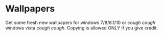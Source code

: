 # Wallpapers
Get some fresh new wallpapers for windows 7/8/8.1/10 or *cough* *cough* windows vista *cough* *cough*.
Copying is allowed ONLY if you give credit.
